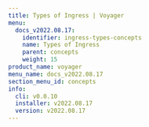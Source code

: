 ```yaml
---
title: Types of Ingress | Voyager
menu:
  docs_v2022.08.17:
    identifier: ingress-types-concepts
    name: Types of Ingress
    parent: concepts
    weight: 15
product_name: voyager
menu_name: docs_v2022.08.17
section_menu_id: concepts
info:
  cli: v0.0.10
  installer: v2022.08.17
  version: v2022.08.17
---
```


